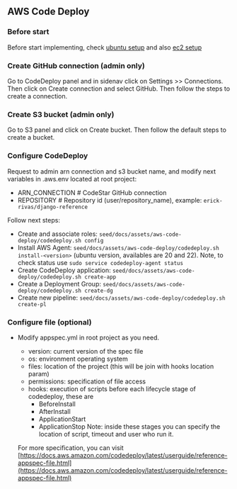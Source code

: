 ## AWS Code Deploy

### Before start

Before start implementing, check [ubuntu setup](220_ubuntu.md) and also [ec2 setup](222_ec2.md)

### Create GitHub connection (admin only)

Go to CodeDeploy panel and in sidenav click on Settings >> Connections. Then click on Create connection and select GitHub. Then follow the steps to create a connection.

### Create S3 bucket (admin only)

Go to S3 panel and click on Create bucket. Then follow the default steps to create a bucket.

### Configure CodeDeploy

Request to admin arn connection and s3 bucket name, and modify next variables in .aws.env located at root project:
-   ARN_CONNECTION # CodeStar GitHub connection
-   REPOSITORY # Repository id (user/repository_name), example: `erick-rivas/django-reference`

Follow next steps:
-   Create and associate roles: `seed/docs/assets/aws-code-deploy/codedeploy.sh config`
-   Install AWS Agent: `seed/docs/assets/aws-code-deploy/codedeploy.sh install-<version>` (ubuntu version, availables are 20 and 22). Note, to check status use `sudo service codedeploy-agent status`
-   Create CodeDeploy application: `seed/docs/assets/aws-code-deploy/codedeploy.sh create-app`
-   Create a Deployment Group: `seed/docs/assets/aws-code-deploy/codedeploy.sh create-dg`
-   Create new pipeline: `seed/docs/assets/aws-code-deploy/codedeploy.sh create-pl`

### Configure file (optional)

-   Modify appspec.yml in root project as you need.
	-	version: current version of the spec file
	-	os: environment operating system
	-	files: location of the project (this will be join with hooks location param)
	-	permissions: specification of file access
	-	hooks: execution of scripts before each lifecycle stage of codedeploy, these are
		-	BeforeInstall
		-	AfterInstall
		-	ApplicationStart
		-	ApplicationStop
		Note: inside these stages you can specify the location of script, timeout and user who run it.
		
	For more specification, you can visit [https://docs.aws.amazon.com/codedeploy/latest/userguide/reference-appspec-file.html](https://docs.aws.amazon.com/codedeploy/latest/userguide/reference-appspec-file.html)
